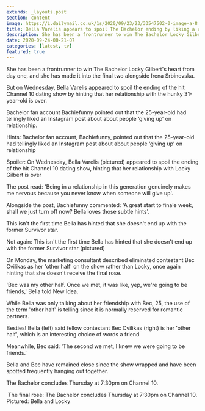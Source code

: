 ```yaml
---
extends: _layouts.post
section: content
image: https://i.dailymail.co.uk/1s/2020/09/23/23/33547502-0-image-a-8_1600901221279.jpg 
title: Bella Varelis appears to spoil The Bachelor ending by liking a cryptic Instagram post 
description: She has been a frontrunner to win The Bachelor Locky Gilberts heart from day one, and she has made it into the final two alongside Irena Srbinovska.   
date: 2020-09-24-00-21-07 
categories: [latest, tv] 
featured: true 
--- 
```

She has been a frontrunner to win The Bachelor Locky Gilbert's heart from day one, and she has made it into the final two alongside Irena Srbinovska.  

But on Wednesday, Bella Varelis appeared to spoil the ending of the hit Channel 10 dating show by hinting that her relationship with the hunky 31-year-old is over.

Bachelor fan account Bachiefunny pointed out that the 25-year-old had tellingly liked an Instagram post about about people ‘giving up’ on relationship. 

Hints: Bachelor fan account, Bachiefunny, pointed out that the 25-year-old had tellingly liked an Instagram post about about people ‘giving up’ on relationship

Spoiler: On Wednesday, Bella Varelis (pictured) appeared to spoil the ending of the hit Channel 10 dating show, hinting that her relationship with Locky Gilbert is over 

The post read: 'Being in a relationship in this generation genuinely makes me nervous because you never know when someone will give up'. 

Alongside the post, Bachiefunny commented: 'A great start to finale week, shall we just turn off now? Bella loves those subtle hints'.

This isn't the first time Bella has hinted that she doesn't end up with the former Survivor star. 

Not again: This isn't the first time Bella has hinted that she doesn't end up with the former Survivor star (pictured)

On Monday, the marketing consultant described eliminated contestant Bec Cvilikas as her 'other half' on the show rather than Locky, once again hinting that she doesn't receive the final rose.  

'Bec was my other half. Once we met, it was like, yep, we're going to be friends,' Bella told New Idea.

While Bella was only talking about her friendship with Bec, 25, the use of the term 'other half' is telling since it is normally reserved for romantic partners.

Besties! Bella (left) said fellow contestant Bec Cvilikas (right) is her 'other half', which is an interesting choice of words a friend 

Meanwhile, Bec said: 'The second we met, I knew we were going to be friends.' 

Bella and Bec have remained close since the show wrapped and have been spotted frequently hanging out together. 

The Bachelor concludes Thursday at 7:30pm on Channel 10.  

 The final rose: The Bachelor concludes Thursday at 7:30pm on Channel 10. Pictured: Bella and Locky 

